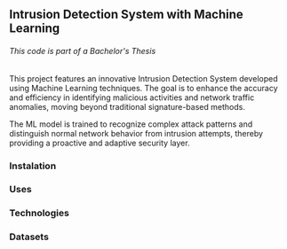 ## Intrusion Detection System with Machine Learning
###### This code is part of a Bachelor's Thesis
This project features an innovative Intrusion Detection System developed using Machine Learning techniques. The goal is to enhance the accuracy and efficiency in identifying malicious activities and network traffic anomalies, moving beyond traditional signature-based methods.

The ML model is trained to recognize complex attack patterns and distinguish normal network behavior from intrusion attempts, thereby providing a proactive and adaptive security layer.

### Instalation
### Uses
### Technologies
### Datasets